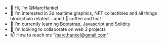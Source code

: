 - 👋 Hi, I’m @MarcHankel
- 👀 I’m interested in 3d realtime graphics, NFT collectibles and all things blockchain related....and I 💖 coffee and tea!
- 🌱 I’m currently learning Bootstrap, Javascript and Solidity
- 💞️ I’m looking to collaborate on web 3 projects
- 📫 How to reach me "marc.hankel@gmail.com"

<!---
MarcHankel/MarcHankel is a ✨ special ✨ repository because its `README.md` (this file) appears on your GitHub profile.
You can click the Preview link to take a look at your changes.
--->
